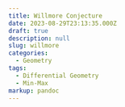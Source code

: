 ```yaml
---
title: Willmore Conjecture
date: 2023-08-29T23:13:35.000Z
draft: true
description: null
slug: willmore
categories:
  - Geometry
tags:
  - Differential Geometry
  - Min-Max
markup: pandoc
---
```

